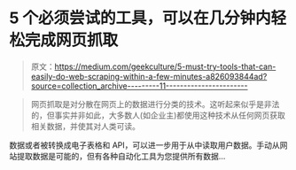 # 5 个必须尝试的工具，可以在几分钟内轻松完成网页抓取

> 原文：<https://medium.com/geekculture/5-must-try-tools-that-can-easily-do-web-scraping-within-a-few-minutes-a826093844ad?source=collection_archive---------11----------------------->

> 网页抓取是对分散在网页上的数据进行分类的技术。这听起来似乎是非法的，但事实并非如此，大多数人(如企业主)都使用这种技术从任何网页获取相关数据，并使其对人类可读。

数据或者被转换成电子表格和 API，可以进一步用于从中读取用户数据。手动从网站提取数据是可能的，但有各种自动化工具为您提供所有数据…